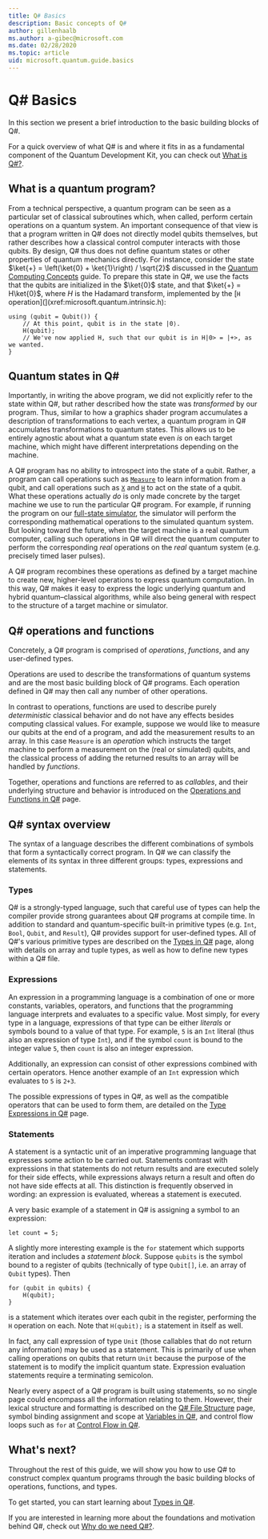 ```yaml
---
title: Q# Basics
description: Basic concepts of Q#
author: gillenhaalb
ms.author: a-gibec@microsoft.com
ms.date: 02/28/2020
ms.topic: article
uid: microsoft.quantum.guide.basics
---
```


# Q# Basics

In this section we present a brief introduction to the basic building blocks of Q#.

For a quick overview of what Q# is and where it fits in as a fundamental component of the Quantum Development Kit, you can check out [What is Q#?](xref:microsoft.quantum.overview.qsharp). 

## What is a quantum program?

From a technical perspective, a quantum program can be seen as a particular set of classical subroutines which, when called, perform certain operations on a quantum system.
An important consequence of that view is that a program written in Q# does not directly model qubits themselves, but rather describes how a classical control computer interacts with those qubits.
By design, Q# thus does not define quantum states or other properties of quantum mechanics directly.
For instance, consider the state $\ket{+} = \left(\ket{0} + \ket{1}\right) / \sqrt{2}$ discussed in the [Quantum Computing Concepts](xref:microsoft.quantum.concepts.intro) guide.
To prepare this state in Q#, we use the facts that the qubits are initialized in the $\ket{0}$ state, and that $\ket{+} = H\ket{0}$, where $H$ is the Hadamard transform, implemented by the [`H` operation](](xref:microsoft.quantum.intrinsic.h):

```qsharp
using (qubit = Qubit()) {
    // At this point, qubit is in the state |0⟩.
    H(qubit);
    // We've now applied H, such that our qubit is in H|0> = |+>, as we wanted.
}
```

## Quantum states in Q#

Importantly, in writing the above program, we did not explicitly refer to the state within Q#, but rather described how the state was *transformed* by our program.
Thus, similar to how a graphics shader program accumulates a description of transformations to each vertex, a quantum program in Q# accumulates transformations to quantum states.
This allows us to be entirely agnostic about what a quantum state even *is* on each target machine, which might have different interpretations depending on the machine. 

A Q# program has no ability to introspect into the state of a qubit.
Rather, a program can call operations such as [`Measure`](xref:microsoft.quantum.intrinsic.measure) to learn information from a qubit, and call operations such as [`X`](xref:microsoft.quantum.intrinsic.x) and [`H`](xref:microsoft.quantum.intrinsic.h) to act on the state of a qubit.
What these operations actually *do* is only made concrete by the target machine we use to run the particular Q# program.
For example, if running the program on our [full-state simulator](xref:microsoft.quantum.machines.full-state-simulator), the simulator will perform the corresponding mathematical operations to the simulated quantum system.
But looking toward the future, when the target machine is a real quantum computer, calling such operations in Q# will direct the quantum computer to perform the corresponding *real* operations on the *real* quantum system (e.g. precisely timed laser pulses).

A Q# program recombines these operations as defined by a target machine to create new, higher-level operations to express quantum computation.
In this way, Q# makes it easy to express the logic underlying quantum and hybrid quantum–classical algorithms, while also being general with respect to the structure of a target machine or simulator.

## Q# operations and functions

Concretely, a Q# program is comprised of *operations*, *functions*, and any user-defined types. 

Operations are used to describe the transformations of quantum systems and are the most basic building block of Q# programs. 
Each operation defined in Q# may then call any number of other operations.

In contrast to operations, functions are used to describe purely *deterministic* classical behavior and do not have any effects besides computing classical values. 
For example, suppose we would like to measure our qubits at the end of a program, and add the measurement results to an array.
In this case `Measure` is an *operation* which instructs the target machine to perform a measurement on the (real or simulated) qubits, and the classical process of adding the returned results to an array will be handled by *functions*.

Together, operations and functions are referred to as *callables*, and their underlying structure and behavior is introduced on the [Operations and Functions in Q#](xref:microsoft.quantum.guide.operationsfunctions) page.


## Q# syntax overview

The syntax of a language describes the different combinations of symbols that form a syntactically correct program.
In Q# we can classify the elements of its syntax in three different groups: types, expressions and statements.

### Types
Q# is a strongly-typed language, such that careful use of types can help the compiler provide strong guarantees about Q# programs at compile time.
In addition to standard and quantum-specific built-in primitive types (e.g. `Int`, `Bool`, `Qubit`, and `Result`), Q# provides support for user-defined types.
All of Q#'s various primitive types are described on the [Types in Q#](xref:microsoft.quantum.guide.types) page, along with details on array and tuple types, as well as how to define new types within a Q# file.

### Expressions
An expression in a programming language is a combination of one or more constants, variables, operators, and functions that the programming language interprets and evaluates to a specific value.
Most simply, for every type in a language, expressions of that type can be either *literals* or symbols bound to a value of that type.
For example, `5` is an `Int` literal (thus also an expression of type `Int`), and if the symbol `count` is bound to the integer value `5`, then `count` is also an integer expression.

Additionally, an expression can consist of other expressions combined with certain operators.
Hence another example of an `Int` expression which evaluates to `5` is `2+3`.

The possible expressions of types in Q#, as well as the compatible operators that can be used to form them, are detailed on the [Type Expressions in Q#](xref:microsoft.quantum.guide.expressions) page. 

### Statements 
A statement is a syntactic unit of an imperative programming language that expresses some action to be carried out.
Statements contrast with expressions in that statements do not return results and are executed solely for their side effects, while expressions always return a result and often do not have side effects at all.
This distinction is frequently observed in wording: an expression is evaluated, whereas a statement is executed.

A very basic example of a statement in Q# is assigning a symbol to an expression:
```qsharp
let count = 5;
```

A slightly more interesting example is the `for` statement which supports iteration and includes a *statement block*.
Suppose `qubits` is the symbol bound to a register of qubits (technically of type `Qubit[]`, i.e. an array of `Qubit` types). 
Then
```qsharp
for (qubit in qubits) {
    H(qubit);
}
```
is a statement which iterates over each qubit in the register, performing the `H` operation on each. 
Note that `H(qubit);` is a statement in itself as well.

In fact, any call expression of type `Unit` (those callables that do not return any information) may be used as a statement.
This is primarily of use when calling operations on qubits that return `Unit` because the purpose of the statement is to modify the implicit quantum state.
Expression evaluation statements require a terminating semicolon.

Nearly every aspect of a Q# program is built using statements, so no single page could encompass all the information relating to them.
However, their lexical structure and formatting is described on the [Q# File Structure](xref:microsoft.quantum.guide.filestructure) page, symbol binding assignment and scope at [Variables in Q#](xref:microsoft.quantum.guide.variables), and control flow loops such as `for` at [Control Flow in Q#](xref:microsoft.quantum.guide.controlflow).


## What's next?
Throughout the rest of this guide, we will show you how to use Q# to construct complex quantum programs through the basic building blocks of operations, functions, and types.

To get started, you can start learning about [Types in Q#](xref:microsoft.quantum.guide.types).

If you are interested in learning more about the foundations and motivation behind Q#, check out [Why do we need Q#?](https://devblogs.microsoft.com/qsharp/why-do-we-need-q/).
